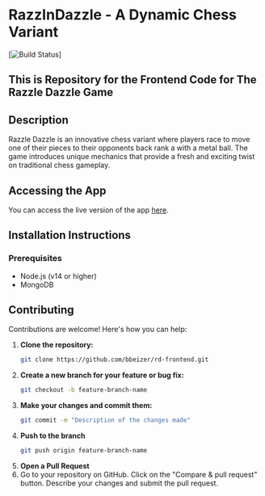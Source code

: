 # RazzInDazzle - A Dynamic Chess Variant

[![Build Status](https://img.shields.io/badge/build-passing-brightgreen)]

## This is Repository for the Frontend Code for The Razzle Dazzle Game

## Description
Razzle Dazzle is an innovative chess variant where players race to move one of their pieces to their opponents back rank a with a metal ball. The game introduces unique mechanics that provide a fresh and exciting twist on traditional chess gameplay.

## Accessing the App
You can access the live version of the app [here](https://www.razzlndazzle.com/).

## Installation Instructions

### Prerequisites
- Node.js (v14 or higher)
- MongoDB

## Contributing

Contributions are welcome! Here's how you can help:

1. **Clone the repository:**
   ```bash
   git clone https://github.com/bbeizer/rd-frontend.git

2. **Create a new branch for your feature or bug fix:**
   ```bash
   git checkout -b feature-branch-name

3. **Make your changes and commit them:**
   ```bash
   git commit -m "Description of the changes made"

4. **Push to the branch**
   ```bash
   git push origin feature-branch-name

5. **Open a Pull Request**
6. 
   Go to your repository on GitHub.
   Click on the "Compare & pull request" button.
   Describe your changes and submit the pull request.
   
